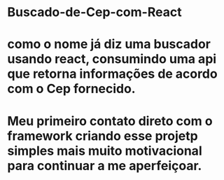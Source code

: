 # Buscado-de-Cep-com-React 
# como o nome já diz uma buscador usando react, consumindo uma api que retorna informações de acordo com o Cep fornecido.
# Meu primeiro contato direto com o framework criando esse projetp simples mais muito motivacional para continuar a me aperfeiçoar.
